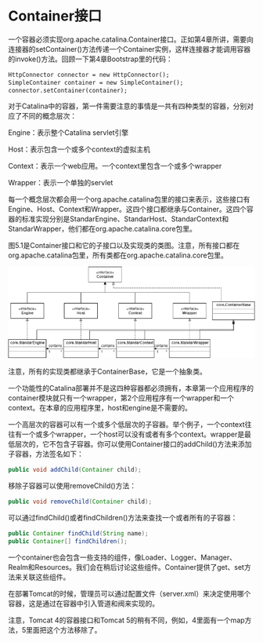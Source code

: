 # Container接口

一个容器必须实现org.apache.catalina.Container接口。正如第4章所讲，需要向连接器的setContainer()方法传递一个Container实例，这样连接器才能调用容器的invoke()方法。回顾一下第4章Bootstrap里的代码：

```java'
HttpConnector connector = new HttpConnector();
SimpleContainer container = new SimpleContainer();
connector.setContainer(container);
```

对于Catalina中的容器，第一件需要注意的事情是一共有四种类型的容器，分别对应了不同的概念层次：

Engine：表示整个Catalina servlet引擎

Host：表示包含一个或多个context的虚拟主机

Context：表示一个web应用。一个context里包含一个或多个wrapper

Wrapper：表示一个单独的servlet

每一个概念层次都会用一个org.apache.catalina包里的接口来表示，这些接口有Engine、Host、Context和Wrapper。这四个接口都继承与Container。这四个容器的标准实现分别是StandarEngine、StandarHost、StandarContext和StandarWrapper，他们都在org.apache.catalina.core包里。

图5.1是Container接口和它的子接口以及实现类的类图。注意，所有接口都在org.apache.catalina包里，所有类都在org.apache.catalina.core包里。

![5.1](../images/5.1.png)

注意，所有的实现类都继承于ContainerBase，它是一个抽象类。

一个功能性的Catalina部署并不是这四种容器都必须拥有，本章第一个应用程序的container模块就只有一个wrapper，第2个应用程序有一个wrapper和一个context。在本章的应用程序里，host和engine是不需要的。

一个高层次的容器可以有一个或多个低层次的子容器。举个例子，一个context往往有一个或多个wrapper，一个host可以没有或者有多个context。wrapper是最低层次的，它不包含子容器。你可以使用Container接口的addChild()方法来添加子容器，方法签名如下：

```java
public void addChild(Container child);
```

移除子容器可以使用removeChild()方法：

```java
public void removeChild(Container child);
```

可以通过findChild()或者findChildren()方法来查找一个或者所有的子容器：

```java
public Container findChild(String name);
public Container[] findChildren();
```

一个container也会包含一些支持的组件，像Loader、Logger、Manager、Realm和Resources。我们会在稍后讨论这些组件。Container提供了get、set方法来关联这些组件。

在部署Tomcat的时候，管理员可以通过配置文件（server.xml）来决定使用哪个容器，这是通过在容器中引入管道和阀来实现的。

注意，Tomcat 4的容器接口和Tomcat 5的稍有不同，例如，4里面有一个map方法，5里面把这个方法移除了。